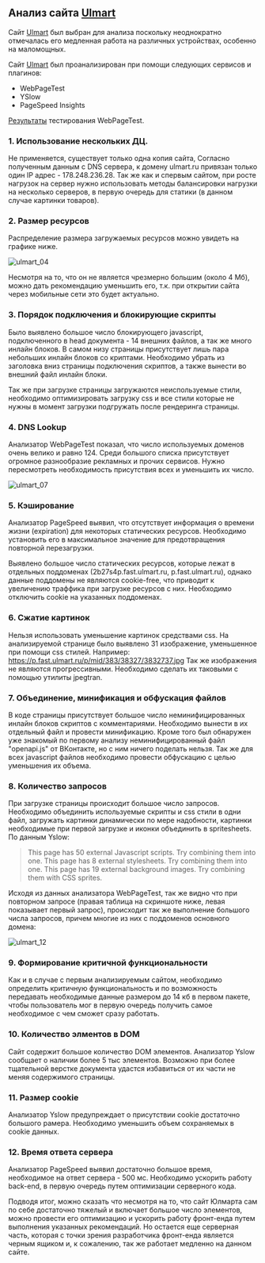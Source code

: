 
## Анализ сайта [Ulmart]

Сайт [Ulmart] был выбран для анализа поскольку неоднократно отмечалась его медленная работа на различных устройствах, особенно на маломощных.

Сайт [Ulmart] был проанализирован при помощи следующих сервисов и плагинов:
- WebPageTest
- YSlow
- PageSpeed Insights

[Результаты](https://www.webpagetest.org/result/160804_S4_B67)  тестирования WebPageTest. 

### 1. Использование нескольких ДЦ.
Не применяется, существует только одна копия сайта, Согласно полученным данным с DNS сервера, к домену ulmart.ru привязан только один IP адрес - 178.248.236.28. Так же как и спервым сайтом, при росте нагрузок на сервер нужно использовать методы балансировки нагрузки на несколько серверов, в первую очередь для статики (в данном случае картинки товаров).

### 2. Размер ресурсов

Распределение размера загружаемых ресурсов можно увидеть на графике ниже.

![ulmart_04](https://cloud.githubusercontent.com/assets/18663439/17391425/ab89ad94-5a1e-11e6-8e6a-7eeb3e7fd608.png)

Несмотря на то, что он не является чрезмерно большим (около 4 Мб), можно дать рекомендацию уменьшить его, т.к. при открытии сайта через мобильные сети это будет актуально.

### 3. Порядок подключения и блокирующие скрипты

Было выявлено большое число блокирующего javascript, подключенного в head документа - 14 внешних файлов, а так же много инлайн блоков. В самом низу страницы присутствует лишь пара небольших инлайн блоков со криптами.
Необходимо убрать из заголовка вниз страницы подключения скриптов, а также вынести во внешний файл инлайн блоки.

Так же при загрузке страницы загружаются неиспользуемые стили, необходимо оптимизировать загрузку  css и все стили которые не нужны в момент загрузки подгружать после рендеринга страницы.

### 4. DNS Lookup

Анализатор WebPageTest показал, что число используемых доменов очень велико и равно 124. Среди большого списка присутствует огромное разнообразие рекламных и прочих сервисов. Нужно пересмотреть необходимость присутствия всех и уменьшить их число.

![ulmart_07](https://cloud.githubusercontent.com/assets/18663439/17391499/3c70b604-5a1f-11e6-9351-715091f0e073.png)


### 5. Кэширование

Анализатор PageSpeed выявил, что отсутствует информация о времени жизни (expiration) для некоторых статических ресурсов. Необходимо установить его в максимальное значение для предотвращения повторной перезагрузки.

Выявлено большое число статических ресурсов, которые лежат в отдельных поддоменах (2b27s4p.fast.ulmart.ru, p.fast.ulmart.ru), однако данные поддомены не являются cookie-free, что приводит к увеличению траффика при загрузке ресурсов с них. Необходимо отключить cookie на указанных поддоменах.

### 6. Сжатие картинок

Нельзя использовать уменьшение картинок средствами css. На анализируемой странице было выявлено 31 изображение, уменьшенное при помощи css стилей. Например: https://p.fast.ulmart.ru/p/mid/383/38327/3832737.jpg
Так же изображения не являются прогрессивными. Необходимо сделать их таковыми с помощью утилиты jpegtran.

### 7. Объединение, минификация и обфускация файлов

В коде страницы присутствует большое число неминифицированных инлайн блоков скриптов с комментариями. Необходимо вынести в их отдельный файл и провести минификацию.
Кроме того был обнаружен уже знакомый по первому анализу неминифицированный файл "openapi.js" от ВКонтакте, но с ним ничего поделать нельзя.
Так же для всех javascript файлов необходимо провести обфускацию с целью уменьшения их объема.

### 8. Количество запросов

При загрузке страницы происходит большое число запросов.
Необходимо объединить используемые  скрипты и css стили в одни файл, загружать картинки динамически по мере надобности, картинки необходимые при первой загрузке и иконки объединить в spritesheets.
По данным Yslow:
> This page has 50 external Javascript scripts. Try combining them into one.
> This page has 8 external stylesheets. Try combining them into one.
> This page has 19 external background images. Try combining them with CSS sprites.

Исходя из данных анализатора WebPageTest, так же видно что при повторном запросе (правая таблица на скриншоте ниже, левая показывает первый запрос), происходит так же выполнение большого числа запросов, причем многие из них с поддоменов основного домена:

![ulmart_12](https://cloud.githubusercontent.com/assets/18663439/17391508/51a2f078-5a1f-11e6-8463-5f3e5ef81c8d.png)

### 9. Формирование критичной функциональности

Как и в случае с первым анализируемым сайтом, необходимо определить критичную функциональность и по возможность передавать необходимые данные размером до 14 кб в первом пакете, чтобы пользователь мог в первую очередь получить самое необходимое с чем сможет сразу работать.

### 10. Количество элментов в DOM

Сайт содержит большое количество DOM элементов. Анализатор Yslow сообщает о наличии более 5 тыс элементов. Возможно при более тщательной верстке документа удастся избавиться от их части не меняя содержимого страницы.

### 11. Размер cookie

Анализатор Yslow предупреждает о присутствии cookie достаточно большого рамера. Необходимо уменьшить объем сохраняемых в cookie данных.

### 12. Время ответа сервера

Анализатор PageSpeed выявил достаточно большое время, необходимое на ответ сервера - 500 мс. Необходимо ускорить работу back-end, в первую очередь путем оптимизации серверного кода.

Подводя итог, можно сказать что несмотря на то, что сайт Юлмарта сам по себе достаточно тяжелый и включает большое число элементов, можно провести его оптимизацию и ускорить работу фронт-енда путем выполнения указанных рекомендаций. Но остается еще серверная часть, которая с точки зрения разработчика фронт-енда является черным ящиком и, к сожалению, так же работает медленно на данном сайте.

[Ulmart]: <ulmart.ru>